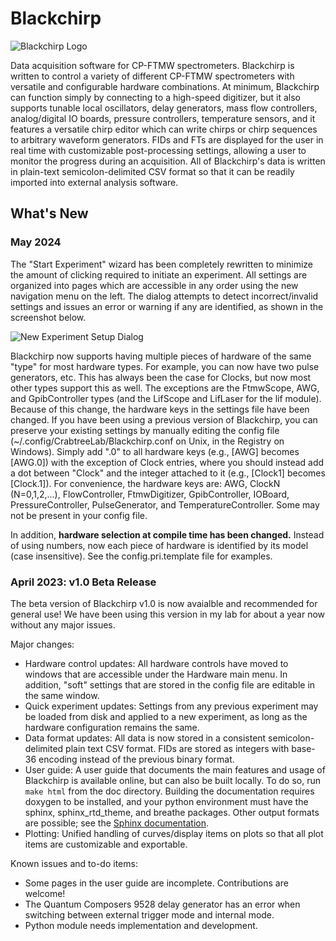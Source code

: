# Blackchirp

![Blackchirp Logo](src/resources/icons/bc_logo_med.png)

Data acquisition software for CP-FTMW spectrometers. Blackchirp is written to control a variety of different CP-FTMW spectrometers with versatile and configurable hardware combinations. At minimum, Blackchirp can function simply by connecting to a high-speed digitizer, but it also supports tunable local oscillators, delay generators, mass flow controllers, analog/digital IO boards, pressure controllers, temperature sensors, and it features a versatile chirp editor which can write chirps or chirp sequences to arbitrary waveform generators. FIDs and FTs are displayed for the user in real time with customizable post-processing settings, allowing a user to monitor the progress during an acquisition. All of Blackchirp's data is written in plain-text semicolon-delimited CSV format so that it can be readily imported into external analysis software.


## What's New

### May 2024

The "Start Experiment" wizard has been completely rewritten to minimize the amount of clicking required to initiate an experiment. All settings are organized into pages which are accessible in any order using the new navigation menu on the left. The dialog attempts to detect incorrect/invalid settings and issues an error or warning if any are identified, as shown in the screenshot below. 

![New Experiment Setup Dialog](src/doc/source/_static/user_guide/experiment/expsetup.png)

Blackchirp now supports having multiple pieces of hardware of the same "type" for most hardware types. For example, you can now have two pulse generators, etc. This has always been the case for Clocks, but now most other types support this as well. The exceptions are the FtmwScope, AWG, and GpibController types (and the LifScope and LifLaser for the lif module). Because of this change, the hardware keys in the settings file have been changed. If you have been using a previous version of Blackchirp, you can preserve your existing settings by manually editing the config file (~/.config/CrabtreeLab/Blackchirp.conf on Unix, in the Registry on Windows). Simply add ".0" to all hardware keys (e.g., \[AWG\] becomes \[AWG.0\]) with the exception of Clock entries, where you should instead add a dot between "Clock" and the integer attached to it (e.g., \[Clock1\] becomes \[Clock.1\]). For convenience, the hardware keys are: AWG, ClockN (N=0,1,2,...), FlowController, FtmwDigitizer, GpibController, IOBoard, PressureController, PulseGenerator, and TemperatureController. Some may not be present in your config file.

In addition, **hardware selection at compile time has been changed.** Instead of using numbers, now each piece of hardware is identified by its model (case insensitive). See the config.pri.template file for examples.



### April 2023: v1.0 Beta Release

The beta version of Blackchirp v1.0 is now avaialble and recommended for general use! We have been using this version in my lab for about a year now without any major issues.

Major changes:
- Hardware control updates: All hardware controls have moved to windows that are accessible under the Hardware main menu. In addition, "soft" settings that are stored in the config file are editable in the same window.
- Quick experiment updates: Settings from any previous experiment may be loaded from disk and applied to a new experiment, as long as the hardware configuration remains the same.
- Data format updates: All data is now stored in a consistent semicolon-delimited plain text CSV format. FIDs are stored as integers with base-36 encoding instead of the previous binary format.
- User guide: A user guide that documents the main features and usage of Blackchirp is available online, but can also be built locally. To do so, run `make html` from the doc directory. Building the documentation requires doxygen to be installed, and your python environment must have the sphinx, sphinx_rtd_theme, and breathe packages. Other output formats are possible; see the [Sphinx documentation](https://www.sphinx-doc.org/en/master/).
- Plotting: Unified handling of curves/display items on plots so that all plot items are customizable and exportable.

Known issues and to-do items:
- Some pages in the user guide are incomplete. Contributions are welcome!
- The Quantum Composers 9528 delay generator has an error when switching between external trigger mode and internal mode.
- Python module needs implementation and development.







